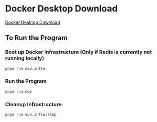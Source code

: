 # Docker Desktop Download

[Docker Desktop Download](https://www.docker.com/products/docker-desktop/)

## To Run the Program

### Boot up Docker Infrastructure (Only if Redis is currently not running locally)

```bash
pnpm run dev:infra
```

### Run the Program

```bash
pnpm run dev
```

### Cleanup Infrastructure

```bash
pnpm run dev:infra:stop
```
